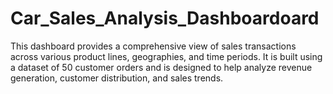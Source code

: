 # Car_Sales_Analysis_Dashboardoard
This dashboard provides a comprehensive view of sales transactions across various product lines, geographies, and time periods. It is built using a dataset of 50 customer orders and is designed to help analyze revenue generation, customer distribution, and sales trends.
